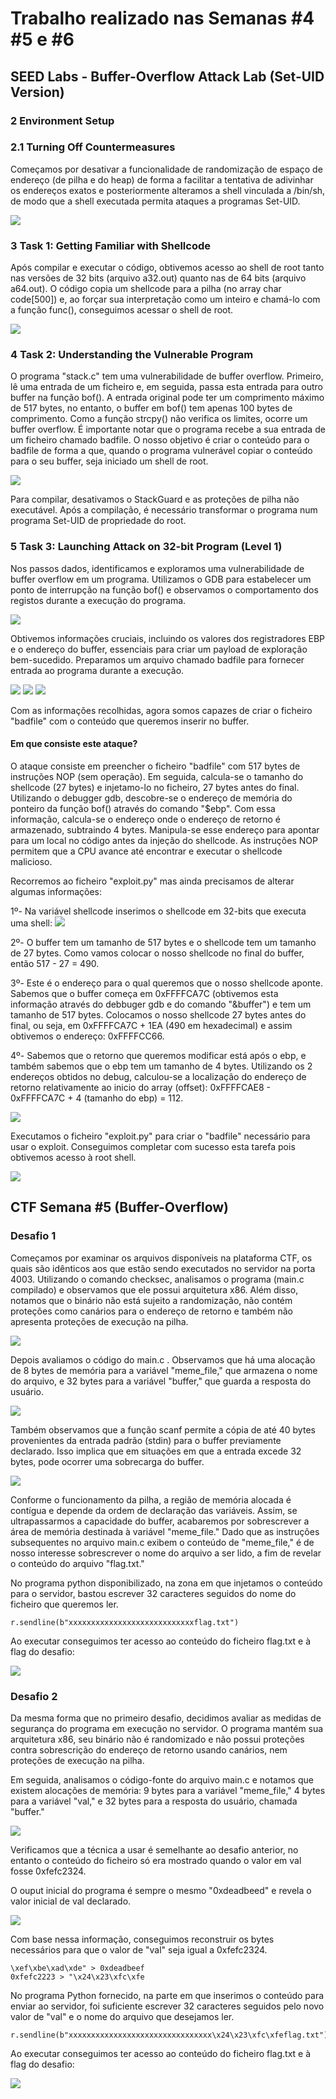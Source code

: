 
# Trabalho realizado nas Semanas #4 #5 e #6
## SEED Labs - Buffer-Overflow Attack Lab (Set-UID Version)

### 2 Environment Setup
### 2.1 Turning Off Countermeasures

Começamos por desativar a funcionalidade de randomização de espaço de endereço (de pilha e do heap) de forma a facilitar a tentativa de adivinhar os endereços exatos e posteriormente alteramos a shell vinculada a /bin/sh, de modo que a shell executada permita ataques a programas Set-UID.

<img src="imagens/Screenshot from 2023-10-20 11-14-04.png">


### 3 Task 1: Getting Familiar with Shellcode

Após compilar e executar o código, obtivemos acesso ao shell de root tanto nas versões de 32 bits (arquivo a32.out) quanto nas de 64 bits (arquivo a64.out). O código copia um shellcode para a pilha (no array char code[500]) e, ao forçar sua interpretação como um inteiro e chamá-lo com a função func(), conseguimos acessar o shell de root.

<img src ="imagens/Screenshot from 2023-10-20 11-14-56.png">

### 4 Task 2: Understanding the Vulnerable Program

O programa "stack.c" tem uma vulnerabilidade de buffer overflow. Primeiro, lê uma entrada de um ficheiro e, em seguida, passa esta entrada para outro buffer na função bof(). A entrada original pode ter um comprimento máximo de 517 bytes, no entanto, o buffer em bof() tem apenas 100 bytes de comprimento. Como a função strcpy() não verifica os limites, ocorre um buffer overflow. É importante notar que o programa recebe a sua entrada de um ficheiro chamado badfile. O nosso objetivo é criar o conteúdo para o badfile de forma a que, quando o programa vulnerável copiar o conteúdo para o seu buffer, seja iniciado um shell de root.

<img src="imagens/Screenshot from 2023-10-20 11-25-57.png">

Para compilar, desativamos o StackGuard e as proteções de pilha não executável. Após a compilação, é necessário transformar o programa num programa Set-UID de propriedade do root.


### 5 Task 3: Launching Attack on 32-bit Program (Level 1)

Nos passos dados, identificamos e exploramos uma vulnerabilidade de buffer overflow em um programa. Utilizamos o GDB para estabelecer um ponto de interrupção na função bof() e observamos o comportamento dos registos durante a execução do programa.

<img src="imagens/Screenshot from 2023-10-20 11-31-20.png">

Obtivemos informações cruciais, incluindo os valores dos registradores EBP e o endereço do buffer, essenciais para criar um payload de exploração bem-sucedido. Preparamos um arquivo chamado badfile para fornecer entrada ao programa durante a execução. 

<img src="imagens/Screenshot from 2023-10-20 11-31-54.png">
<img src="imagens/Screenshot from 2023-10-20 11-32-15.png">
<img src="imagens/Screenshot from 2023-10-20 11-32-31.png">

Com as informações recolhidas, agora somos capazes de criar o ficheiro "badfile" com o conteúdo que queremos inserir no buffer.

#### Em que consiste este ataque?
O ataque consiste em preencher o ficheiro "badfile" com 517 bytes de instruções NOP (sem operação). Em seguida, calcula-se o tamanho do shellcode (27 bytes) e injetamo-lo no ficheiro, 27 bytes antes do final. Utilizando o debugger gdb, descobre-se o endereço de memória do ponteiro da função bof() através do comando "$ebp". Com essa informação, calcula-se o endereço onde o endereço de retorno é armazenado, subtraindo 4 bytes. Manipula-se esse endereço para apontar para um local no código antes da injeção do shellcode. As instruções NOP permitem que a CPU avance até encontrar e executar o shellcode malicioso.


Recorremos ao ficheiro "exploit.py" mas ainda precisamos de alterar algumas informações:

1º- Na variável shellcode inserimos o shellcode em 32-bits que executa uma shell:
<img src="imagens/Captura de ecrã 2023-10-20, às 20.58.29.png">

2º- O buffer tem um tamanho de 517 bytes e o shellcode tem um tamanho de 27 bytes. Como vamos colocar o nosso shellcode no final do buffer, então 517 - 27 = 490.

3º- Este é o endereço para o qual queremos que o nosso shellcode aponte. Sabemos que o buffer começa em 0xFFFFCA7C (obtivemos esta informação através do debbuger gdb e do comando "&buffer") e tem um tamanho de 517 bytes. Colocamos o nosso shellcode 27 bytes antes do final, ou seja, em 0xFFFFCA7C + 1EA (490 em hexadecimal) e assim obtivemos o endereço: 0xFFFFCC66.

4º- Sabemos que o retorno que queremos modificar está após o ebp, e também sabemos que o ebp tem um tamanho de 4 bytes. Utilizando os 2 endereços obtidos no debug, calculou-se a localização do endereço de retorno relativamente ao inicio do array (offset): 0xFFFFCAE8 - 0xFFFFCA7C + 4 (tamanho do ebp) = 112.

<img src="imagens/Captura de ecrã 2023-10-20, às 21.06.23.png">

Executamos o ficheiro "exploit.py" para criar o "badfile" necessário para usar o exploit.
Conseguimos completar com sucesso esta tarefa pois obtivemos acesso à root shell.

<img src="imagens/Screenshot from 2023-10-20 12-58-17.png">

## CTF Semana #5 (Buffer-Overflow)
### Desafio 1

Começamos por examinar os arquivos disponíveis na plataforma CTF, os quais são idênticos aos que estão sendo executados no servidor na porta 4003. Utilizando o comando checksec, analisamos o programa (main.c compilado) e observamos que ele possui arquitetura x86. 
Além disso, notamos que o binário não está sujeito a randomização, não contém proteções como canários para o endereço de retorno e também não apresenta proteções de execução na pilha.

<img src="imagens/Screenshot from 2023-10-27 17-33-25.png">

Depois avaliamos o código do main.c . Observamos que há uma alocação de 8 bytes de memória para a variável "meme_file," que armazena o nome do arquivo, e 32 bytes para a variável "buffer," que guarda a resposta do usuário.


<img src="imagens/Screenshot from 2023-10-27 17-34-02.png">

Também observamos que a função scanf permite a cópia de até 40 bytes provenientes da entrada padrão (stdin) para o buffer previamente declarado. Isso implica que em situações em que a entrada excede 32 bytes, pode ocorrer uma sobrecarga do buffer.

<img src="imagens/Screenshot from 2023-10-27 17-34-16.png">

Conforme o funcionamento da pilha, a região de memória alocada é contígua e depende da ordem de declaração das variáveis. Assim, se ultrapassarmos a capacidade do buffer, acabaremos por sobrescrever a área de memória destinada à variável "meme_file." Dado que as instruções subsequentes no arquivo main.c exibem o conteúdo de "meme_file," é de nosso interesse sobrescrever o nome do arquivo a ser lido, a fim de revelar o conteúdo do arquivo "flag.txt."

No programa python disponibilizado, na zona em que injetamos o conteúdo para o servidor, bastou escrever 32 caracteres seguidos do nome do ficheiro que queremos ler.

```
r.sendline(b"xxxxxxxxxxxxxxxxxxxxxxxxxxxxflag.txt")
```

Ao executar conseguimos ter acesso ao conteúdo do ficheiro flag.txt e à flag do desafio:

<img src="imagens/Screenshot from 2023-10-27 17-45-21.png">

### Desafio 2

Da mesma forma que no primeiro desafio, decidimos avaliar as medidas de segurança do programa em execução no servidor. O programa mantém sua arquitetura x86, seu binário não é randomizado e não possui proteções contra sobrescrição do endereço de retorno usando canários, nem proteções de execução na pilha.

Em seguida, analisamos o código-fonte do arquivo main.c e notamos que existem alocações de memória: 9 bytes para a variável "meme_file," 4 bytes para a variável "val," e 32 bytes para a resposta do usuário, chamada "buffer."

<img src="imagens/Screenshot from 2023-10-27 18-13-45.png">

Verificamos que a técnica a usar é semelhante ao desafio anterior, no entanto o conteúdo do ficheiro só era mostrado quando o valor em val fosse 0xfefc2324.

O ouput inicial do programa é sempre o mesmo "0xdeadbeed" e revela o valor inicial de val declarado. 

<img src="imagens/Screenshot from 2023-10-27 18-55-03.png">

Com base nessa informação, conseguimos reconstruir os bytes necessários para que o valor de "val" seja igual a 0xfefc2324.

```
\xef\xbe\xad\xde" > 0xdeadbeef
0xfefc2223 > "\x24\x23\xfc\xfe
```
No programa Python fornecido, na parte em que inserimos o conteúdo para enviar ao servidor, foi suficiente escrever 32 caracteres seguidos pelo novo valor de "val" e o nome do arquivo que desejamos ler.

```
r.sendline(b"xxxxxxxxxxxxxxxxxxxxxxxxxxxxxxxx\x24\x23\xfc\xfeflag.txt")
```

Ao executar conseguimos ter acesso ao conteúdo do ficheiro flag.txt e à flag do desafio:

<img src="imagens/Screenshot from 2023-10-27 18-28-43.png">
